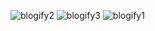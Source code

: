 ![blogify2](https://github.com/Jeyadheesh/blogify/assets/110662156/d9b28b97-6f10-4744-ac54-da62fa84efad)
![blogify3](https://github.com/Jeyadheesh/blogify/assets/110662156/36a530dc-b8f2-4f3b-9151-6595ad3251d8)
![blogify1](https://github.com/Jeyadheesh/blogify/assets/110662156/5fa66b98-e7bf-44ef-ba5b-d0c7901e8b8e)
